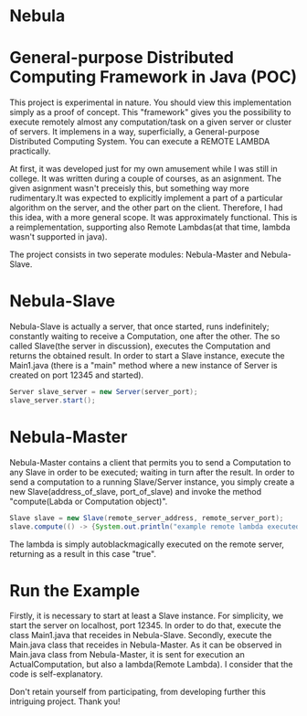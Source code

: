 # Nebula
# General-purpose Distributed Computing Framework in Java (POC)

This project is experimental in nature. You should view this implementation simply as a proof of concept.
This "framework" gives you the possibility to execute remotely almost any computation/task on a given server or cluster of servers. 
It implemens in a way, superficially, a General-purpose Distributed Computing System. You can execute a REMOTE LAMBDA practically.

At first, it was developed just for my own amusement while I was still in college. It was written during a couple of courses, as an asignment.
The given asignment wasn't preceisly this, but something way more rudimentary.It was expected to explicitly implement a part of a particular algorithm
on the server, and the other part on the client. Therefore, I had this idea, with a more general scope. It was approximately functional.
This is a reimplementation, supporting also Remote Lambdas(at that time, lambda wasn't supported in java).

The project consists in two seperate modules: Nebula-Master and Nebula-Slave.

# Nebula-Slave
Nebula-Slave is actually a server, that once started, runs indefinitely; constantly waiting to receive a Computation, one after the other.
The so called Slave(the server in discussion), executes the Computation and returns the obtained result. 
In order to start a Slave instance, execute the Main1.java (there is a "main" method where a new instance of Server is created on port 12345
and started).
```java
Server slave_server = new Server(server_port);
slave_server.start();
```

# Nebula-Master
Nebula-Master contains a client that permits you to send a Computation to any Slave in order to be executed; waiting in turn after the result. 
In order to send a computation to a running Slave/Server instance, you simply create a new Slave(address_of_slave, port_of_slave) and invoke the method
"compute(Labda or Computation object)". 
```java
Slave slave = new Slave(remote_server_address, remote_server_port);
slave.compute(() -> {System.out.println("example remote lambda executed"); return true;});
```
The lambda is simply autoblackmagically executed on the remote server, returning as a result in this case "true".


# Run the Example
Firstly, it is necessary to start at least a Slave instance. For simplicity, we start the server on localhost, port 12345. In order to do that,
execute the class Main1.java that receides in Nebula-Slave.
Secondly, execute the Main.java class that receides in Nebula-Master. 
As it can be observed in Main.java class from Nebula-Master, it is sent for execution an ActualComputation, but also a lambda(Remote Lambda).
I consider that the code is self-explanatory.

Don't retain yourself from participating, from developing further this intriguing project. Thank you!
